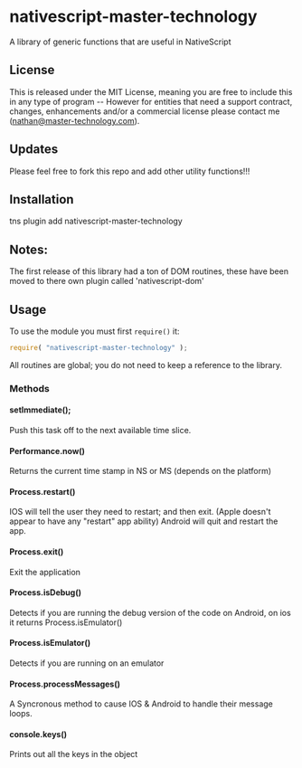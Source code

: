 # nativescript-master-technology
A library of generic functions that are useful in NativeScript

## License

This is released under the MIT License, meaning you are free to include this in any type of program -- However for entities that need a support contract, changes, enhancements and/or a commercial license please contact me (nathan@master-technology.com).

## Updates

Please feel free to fork this repo and add other utility functions!!!


## Installation 
  
tns plugin add nativescript-master-technology

## Notes:

The first release of this library had a ton of DOM routines, these have been moved to there own plugin called 'nativescript-dom'


## Usage

To use the  module you must first `require()` it:

```js
require( "nativescript-master-technology" );
```

 All routines are global; you do not need to keep a reference to the library.

### Methods

#### setImmediate(<function>);
Push this task off to the next available time slice.

#### Performance.now()
Returns the current time stamp in NS or MS (depends on the platform)

#### Process.restart()
IOS will tell the user they need to restart; and then exit.  (Apple doesn't appear to have any "restart" app ability)
Android will quit and restart the app.

#### Process.exit()
Exit the application

#### Process.isDebug()
Detects if you are running the debug version of the code on Android, on ios it returns Process.isEmulator()

#### Process.isEmulator()
Detects if you are running on an emulator

#### Process.processMessages()
A Syncronous method to cause IOS & Android to handle their message loops.  

#### console.keys()
Prints out all the keys in the object